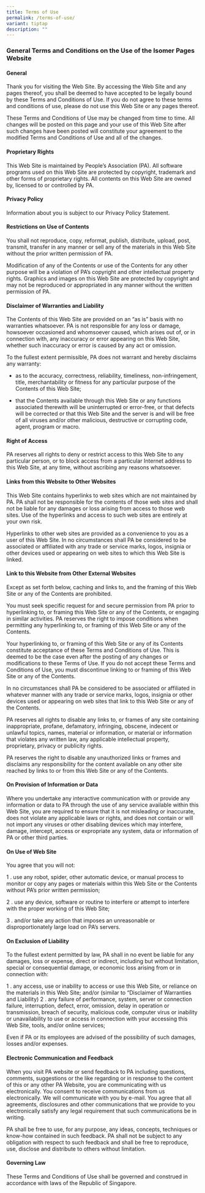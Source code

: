 ```yaml
---
title: Terms of Use
permalink: /terms-of-use/
variant: tiptap
description: ""
---
```

<h3><strong>General Terms and Conditions on the Use of the Isomer Pages Website</strong></h3>
<h4><strong>General</strong></h4>
<p>Thank you for visiting the Web Site. By accessing the Web Site and any
pages thereof, you shall be deemed to have accepted to be legally bound
by these Terms and Conditions of Use. If you do not agree to these terms
and conditions of use, please do not use this Web Site or any pages thereof.</p>
<p>These Terms and Conditions of Use may be changed from time to time. All
changes will be posted on this page and your use of this Web Site after
such changes have been posted will constitute your agreement to the modified
Terms and Conditions of Use and all of the changes.</p>
<h4><strong>Proprietary Rights</strong></h4>
<p>This Web Site is maintained by People’s Association (PA). All software
programs used on this Web Site are protected by copyright, trademark and
other forms of proprietary rights. All contents on this Web Site are owned
by, licensed to or controlled by PA.</p>
<h4><strong>Privacy Policy</strong></h4>
<p>Information about you is subject to our Privacy Policy Statement.</p>
<h4><strong>Restrictions on Use of Contents</strong></h4>
<p>You shall not reproduce, copy, reformat, publish, distribute, upload,
post, transmit, transfer in any manner or sell any of the materials in
this Web Site without the prior written permission of PA.</p>
<p>Modification of any of the Contents or use of the Contents for any other
purpose will be a violation of PA’s copyright and other intellectual property
rights. Graphics and images on this Web Site are protected by copyright
and may not be reproduced or appropriated in any manner without the written
permission of PA.</p>
<h4><strong>Disclaimer of Warranties and Liability</strong></h4>
<p>The Contents of this Web Site are provided on an “as is” basis with no
warranties whatsoever. PA is not responsible for any loss or damage, howsoever
occasioned and whomsoever caused, which arises out of, or in connection
with, any inaccuracy or error appearing on this Web Site, whether such
inaccuracy or error is caused by any act or omission.</p>
<p>To the fullest extent permissible, PA does not warrant and hereby disclaims
any warranty:</p>
<ul>
<li>
<p>as to the accuracy, correctness, reliability, timeliness, non-infringement,
title, merchantability or fitness for any particular purpose of the Contents
of this Web Site;</p>
</li>
<li>
<p>that the Contents available through this Web Site or any functions associated
therewith will be uninterrupted or error-free, or that defects will be
corrected or that this Web Site and the server is and will be free of all
viruses and/or other malicious, destructive or corrupting code, agent,
program or macro.</p>
</li>
</ul>
<h4><strong>Right of Access</strong></h4>
<p>PA reserves all rights to deny or restrict access to this Web Site to
any particular person, or to block access from a particular Internet address
to this Web Site, at any time, without ascribing any reasons whatsoever.</p>
<h4><strong>Links from this Website to Other Websites</strong></h4>
<p>This Web Site contains hyperlinks to web sites which are not maintained
by PA. PA shall not be responsible for the contents of those web sites
and shall not be liable for any damages or loss arising from access to
those web sites. Use of the hyperlinks and access to such web sites are
entirely at your own risk.</p>
<p>Hyperlinks to other web sites are provided as a convenience to you as
a user of this Web Site. In no circumstances shall PA be considered to
be associated or affiliated with any trade or service marks, logos, insignia
or other devices used or appearing on web sites to which this Web Site
is linked.</p>
<h4><strong>Link to this Website from Other External Websites</strong></h4>
<p>Except as set forth below, caching and links to, and the framing of this
Web Site or any of the Contents are prohibited.</p>
<p>You must seek specific request for and secure permission from PA prior
to hyperlinking to, or framing this Web Site or any of the Contents, or
engaging in similar activities. PA reserves the right to impose conditions
when permitting any hyperlinking to, or framing of this Web Site or any
of the Contents.</p>
<p>Your hyperlinking to, or framing of this Web Site or any of its Contents
constitute acceptance of these Terms and Conditions of Use. This is deemed
to be the case even after the posting of any changes or modifications to
these Terms of Use. If you do not accept these Terms and Conditions of
Use, you must discontinue linking to or framing of this Web Site or any
of the Contents.</p>
<p>In no circumstances shall PA be considered to be associated or affiliated
in whatever manner with any trade or service marks, logos, insignia or
other devices used or appearing on web sites that link to this Web Site
or any of the Contents.</p>
<p>PA reserves all rights to disable any links to, or frames of any site
containing inappropriate, profane, defamatory, infringing, obscene, indecent
or unlawful topics, names, material or information, or material or information
that violates any written law, any applicable intellectual property, proprietary,
privacy or publicity rights.</p>
<p>PA reserves the right to disable any unauthorized links or frames and
disclaims any responsibility for the content available on any other site
reached by links to or from this Web Site or any of the Contents.</p>
<h4><strong>On Provision of Information or Data</strong></h4>
<p>Where you undertake any interactive communication with or provide any
information or data to PA through the use of any service available within
this Web Site, you are required to ensure that it is not misleading or
inaccurate, does not violate any applicable laws or rights, and does not
contain or will not import any viruses or other disabling devices which
may interfere, damage, intercept, access or expropriate any system, data
or information of PA or other third parties.</p>
<h4><strong>On Use of Web Site</strong></h4>
<p>You agree that you will not:</p>
<p>1 . use any robot, spider, other automatic device, or manual process to
monitor or copy any pages or materials within this Web Site or the Contents
without PA’s prior written permission;</p>
<p>2 . use any device, software or routine to interfere or attempt to interfere
with the proper working of this Web Site;</p>
<p>3 . and/or take any action that imposes an unreasonable or disproportionately
large load on PA’s servers.</p>
<h4><strong>On Exclusion of Liability</strong></h4>
<p>To the fullest extent permitted by law, PA shall in no event be liable
for any damages, loss or expense, direct or indirect, including but without
limitation, special or consequential damage, or economic loss arising from
or in connection with:</p>
<p>1 . any access, use or inability to access or use this Web Site, or reliance
on the materials in this Web Site; and/or (similar to “Disclaimer of Warranties
and Liability) 2 . any failure of performance, system, server or connection
failure, interruption, defect, error, omission, delay in operation or transmission,
breach of security, malicious code, computer virus or inability or unavailability
to use or access in connection with your accessing this Web Site, tools,
and/or online services;</p>
<p>Even if PA or its employees are advised of the possibility of such damages,
losses and/or expenses.</p>
<h4><strong>Electronic Communication and Feedback</strong></h4>
<p>When you visit PA website or send feedback to PA including questions,
comments, suggestions or the like regarding or in response to the content
of this or any other PA Website, you are communicating with us electronically.
You consent to receive communications from us electronically. We will communicate
with you by e-mail. You agree that all agreements, disclosures and other
communications that we provide to you electronically satisfy any legal
requirement that such communications be in writing.</p>
<p>PA shall be free to use, for any purpose, any ideas, concepts, techniques
or know-how contained in such feedback. PA shall not be subject to any
obligation with respect to such feedback and shall be free to reproduce,
use, disclose and distribute to others without limitation.</p>
<h4><strong>Governing Law</strong></h4>
<p>These Terms and Conditions of Use shall be governed and construed in accordance
with laws of the Republic of Singapore.</p>